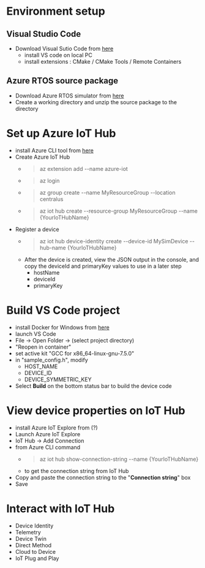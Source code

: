 # Environment setup
## Visual Studio Code
- Download Visual Sutio Code from [here](https://code.visualstudio.com/Download)
    - install VS code on local PC
    - install extensions : CMake / CMake Tools / Remote Containers
## Azure RTOS source package
- Download Azure RTOS simulator from [here](https://blgenericblob.blob.core.windows.net/whatiscontainer/azurertos-x86-cmake.zip?sp=r&st=2021-03-04T01:59:53Z&se=2021-03-04T09:59:53Z&spr=https&sv=2020-02-10&sr=b&sig=B7CwoSdesL%2FtP7WugDNEve1h4vl85zP7vjjecMV%2Bdqo%3D)
- Create a working directory and unzip the source package to the directory

# Set up Azure IoT Hub
- install Azure CLI tool from [here](https://docs.microsoft.com/en-us/cli/azure/install-azure-cli?view=azure-cli-latest)
- Create Azure IoT Hub
    - > az extension add --name azure-iot
    - > az login
    - > az group create --name MyResourceGroup --location centralus
    - > az iot hub create --resource-group MyResourceGroup --name {YourIoTHubName}
- Register a device
    - > az iot hub device-identity create --device-id MySimDevice --hub-name
{YourIoTHubName}
    - After the device is created, view the JSON output in the console, and copy the deviceId and primaryKey values to use in a later step
        - hostName
        - deviceId
        - primaryKey

# Build VS Code project
- install Docker for Windows from [here](https://docs.docker.com/docker-for-windows/install/)
- launch VS Code
- File -> Open Folder -> (select project directory)
- "Reopen in container"
- set active kit "GCC for x86_64-linux-gnu-7.5.0"
- in "sample_config.h", modify
    - HOST_NAME
    - DEVICE_ID
    - DEVICE_SYMMETRIC_KEY
- Select **Build** on the bottom status bar to build the device code

# View device properties on IoT Hub
- install Azure IoT Explore from (?)
- Launch Azure IoT Explore
- IoT Hub -> Add Connection
- from Azure CLI command
    - > az iot hub show-connection-string --name {YourIoTHubName}
    - to get the connection string from IoT Hub
- Copy and paste the connection string to the "**Connection string**" box
- Save

# Interact with IoT Hub
- Device Identity
- Telemetry
- Device Twin
- Direct Method
- Cloud to Device
- IoT Plug and Play

